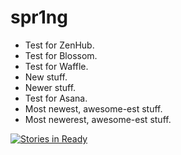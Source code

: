 spr1ng
======

* Test for ZenHub.
* Test for Blossom.
* Test for Waffle.
* New stuff.
* Newer stuff.
* Test for Asana.
* Most newest, awesome-est stuff.
* Most newerest, awesome-est stuff.

[![Stories in Ready](https://badge.waffle.io/b3rnard0/spr1ng.svg?label=ready&title=Ready)](http://waffle.io/b3rnard0/spr1ng)

